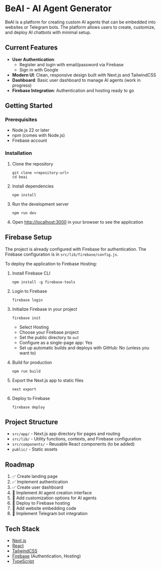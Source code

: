 # BeAI - AI Agent Generator

BeAI is a platform for creating custom AI agents that can be embedded into websites or Telegram bots. The platform allows users to create, customize, and deploy AI chatbots with minimal setup.

## Current Features

- **User Authentication**: 
  - Register and login with email/password via Firebase
  - Sign in with Google
- **Modern UI**: Clean, responsive design built with Next.js and TailwindCSS
- **Dashboard**: Basic user dashboard to manage AI agents (work in progress)
- **Firebase Integration**: Authentication and hosting ready to go

## Getting Started

### Prerequisites

- Node.js 22 or later
- npm (comes with Node.js)
- Firebase account

### Installation

1. Clone the repository
   ```
   git clone <repository-url>
   cd beai
   ```

2. Install dependencies
   ```
   npm install
   ```

3. Run the development server
   ```
   npm run dev
   ```

4. Open [http://localhost:3000](http://localhost:3000) in your browser to see the application

## Firebase Setup

The project is already configured with Firebase for authentication. The Firebase configuration is in `src/lib/firebase/config.js`.

To deploy the application to Firebase Hosting:

1. Install Firebase CLI
   ```
   npm install -g firebase-tools
   ```

2. Login to Firebase
   ```
   firebase login
   ```

3. Initialize Firebase in your project
   ```
   firebase init
   ```
   - Select Hosting
   - Choose your Firebase project
   - Set the public directory to `out`
   - Configure as a single-page app: Yes
   - Set up automatic builds and deploys with GitHub: No (unless you want to)

4. Build for production
   ```
   npm run build
   ```

5. Export the Next.js app to static files
   ```
   next export
   ```

6. Deploy to Firebase
   ```
   firebase deploy
   ```

## Project Structure

- `src/app/` - Next.js app directory for pages and routing
- `src/lib/` - Utility functions, contexts, and Firebase configuration
- `src/components/` - Reusable React components (to be added)
- `public/` - Static assets

## Roadmap

1. ✅ Create landing page
2. ✅ Implement authentication
3. ✅ Create user dashboard
4. 🔄 Implement AI agent creation interface
5. 🔄 Add customization options for AI agents
6. 🔄 Deploy to Firebase hosting
7. 🔄 Add website embedding code
8. 🔄 Implement Telegram bot integration

## Tech Stack

- [Next.js](https://nextjs.org/)
- [React](https://reactjs.org/)
- [TailwindCSS](https://tailwindcss.com/)
- [Firebase](https://firebase.google.com/) (Authentication, Hosting)
- [TypeScript](https://www.typescriptlang.org/)
